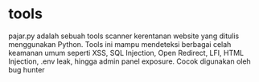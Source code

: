 # tools
pajar.py adalah sebuah tools scanner kerentanan website yang ditulis menggunakan Python. Tools ini mampu mendeteksi berbagai celah keamanan umum seperti XSS, SQL Injection, Open Redirect, LFI, HTML Injection, .env leak, hingga admin panel exposure. Cocok digunakan oleh bug hunter
